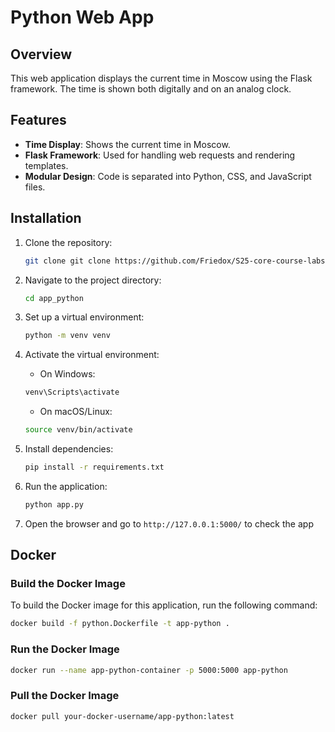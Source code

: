 # Python Web App

## Overview

This web application displays the current time in Moscow using the Flask framework. The time is shown both digitally and on an analog clock.

## Features

- **Time Display**: Shows the current time in Moscow.
- **Flask Framework**: Used for handling web requests and rendering templates.
- **Modular Design**: Code is separated into Python, CSS, and JavaScript files.

## Installation

1. Clone the repository:

    ```bash
    git clone git clone https://github.com/Friedox/S25-core-course-labs.git
    ```

2. Navigate to the project directory:

    ```bash
    cd app_python
    ```

3. Set up a virtual environment:

    ```bash
    python -m venv venv
    ```

4. Activate the virtual environment:

    - On Windows:

    ```bash
    venv\Scripts\activate
    ```

    - On macOS/Linux:

    ```bash
    source venv/bin/activate
    ```

5. Install dependencies:

    ```bash
    pip install -r requirements.txt
    ```

6. Run the application:

    ```bash
    python app.py
    ```

7. Open the browser and go to `http://127.0.0.1:5000/` to check the app

## Docker

### Build the Docker Image

To build the Docker image for this application, run the following command:

   ```bash
   docker build -f python.Dockerfile -t app-python .
   ```

### Run the Docker Image

   ```bash
   docker run --name app-python-container -p 5000:5000 app-python
   ```

### Pull the Docker Image

   ```bash
   docker pull your-docker-username/app-python:latest
   ```
